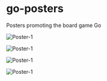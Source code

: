 # go-posters
Posters promoting the board game Go

![Poster-1](fireproof.github.com/images/poster-1.png)

![Poster-1](fireproof.github.com/images/BandW_go_poster-1.png)

![Poster-1](fireproof.github.com/images/9x9_poster.png)

![Poster-1](fireproof.github.com/images/RWB.png)